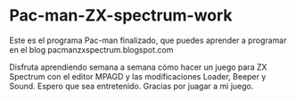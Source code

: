 # Pac-man-ZX-spectrum-work

Este es el programa Pac-man finalizado, que puedes aprender a programar en el blog pacmanzxspectrum.blogspot.com

Disfruta aprendiendo semana a semana cómo hacer un juego para ZX Spectrum con el editor MPAGD y las modificaciones Loader, Beeper y Sound.
Espero que sea entretenido. Gracias por juagar a mi juego.
